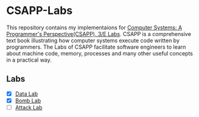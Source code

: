 # CSAPP-Labs
This repository contains my implementaions for [Computer Systems: A Programmer's Perspective(CSAPP), 3/E Labs](http://csapp.cs.cmu.edu/3e/labs.html).
CSAPP is a comprehensive text book illustrating how computer systems execute code written by programmers. The Labs of CSAPP
facilitate software engineers to learn about machine code, memory, processes and many other useful concepts in a practical
way.

## Labs
- [x] [Data Lab](/01-Data-Lab)
- [x] [Bomb Lab](/02-Bomb-Lab)
- [ ] [Attack Lab](/03-Attack-Lab)
